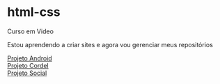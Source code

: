 # html-css
 Curso em Video

 Estou aprendendo a criar sites e agora vou gerenciar meus repositórios

<a href="https://rayanegarcia.github.io/projeto-android/">Projeto Android</a> <br>
<a href="https://rayanegarcia.github.io/projeto-cordel/">Projeto Cordel</a> <br>
<a href="https://rayanegarcia.github.io/projeto-social/">Projeto Social</a>